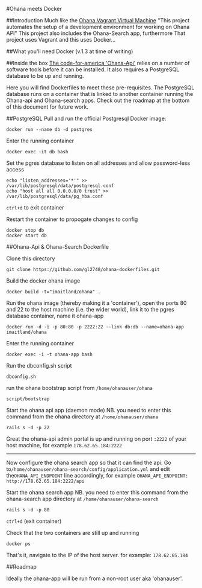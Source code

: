 #Ohana meets Docker

##Introduction
Much like the [Ohana Vagrant Virtual Machine](https://github.com/codeforamerica/ohana-api-dev-box) "This project automates the setup of a development environment for working on Ohana API" This project also includes the Ohana-Search app, furthermore That project uses Vagrant and this uses Docker...

##What you'll need
Docker (v.1.3 at time of writing)

##Inside the box
[The code-for-america 'Ohana-Api'](https://github.com/codeforamerica/ohana-api/blob/master/INSTALL.md) relies on a number of software tools before it can be installed. It also requires a PostgreSQL database to be up and running.

Here you will find Dockerfiles to meet these pre-requisites. The PostgreSQL database runs on a container that is linked to another container running the Ohana-api and Ohana-search apps. Check out the roadmap at the bottom of this document for future work. 

##PostgreSQL 
Pull and run the official Postgresql Docker image:
```
docker run --name db -d postgres
```
Enter the running container
```
docker exec -it db bash
```
Set the pgres database to listen on all addresses and allow password-less access
```
echo "listen_addresses='*'" >> /var/lib/postgresql/data/postgresql.conf
echo "host all all 0.0.0.0/0 trust" >> /var/lib/postgresql/data/pg_hba.conf
```
`ctrl+d` to exit container


Restart the container to propogate changes to config
```
docker stop db
docker start db
```

##Ohana-Api & Ohana-Search Dockerfile

Clone this directory
```
git clone https://github.com/gl2748/ohana-dockerfiles.git
```
Build the docker ohana image
```
docker build -t="imaitland/ohana" . 
```
Run the ohana image (thereby making it a 'container'), open the ports 80 and 22 to the host machine (i.e. the wider world), link it to the pgres database container, name it ohana-app  
```
docker run -d -i -p 80:80 -p 2222:22 --link db:db --name=ohana-app imaitland/ohana
```
Enter the running container
```
docker exec -i -t ohana-app bash
```
Run the dbconfig.sh script
```
dbconfig.sh
```
run the ohana bootstrap script from `/home/ohanauser/ohana`
```
script/bootstrap
```
Start the ohana api app (daemon mode) NB. you need to enter this command from the ohana directory at `/home/ohanauser/ohana`
```
rails s -d -p 22
```
Great the ohana-api admin portal is up and running on port `:2222` of your host machine, for example `178.62.65.184:2222`

---

Now configure the ohana search app so that it can find the api. Go to`/home/ohanauser/ohana-search/config/application.yml` and edit the`OHANA_API_ENDPOINT` line accordingly, for example `OHANA_API_ENDPOINT: http://178.62.65.184:2222/api`


Start the ohana search app NB. you need to enter this command from the ohana-search app directory at `/home/ohanauser/ohana-search`
```
rails s -d -p 80
```
`ctrl+d` (exit container)

Check that the two containers are still up and running
```
docker ps
```

That's it, navigate to the IP of the host server.  for example: `178.62.65.184`

##Roadmap

Ideally the ohana-app will be run from a non-root user aka 'ohanauser'.

